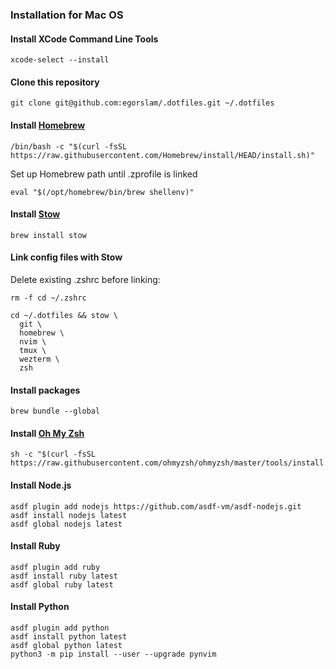 ### Installation for Mac OS
#### Install XCode Command Line Tools
```
xcode-select --install
```

#### Clone this repository
```
git clone git@github.com:egorslam/.dotfiles.git ~/.dotfiles
```
#### Install [Homebrew](https://brew.sh)
```
/bin/bash -c "$(curl -fsSL https://raw.githubusercontent.com/Homebrew/install/HEAD/install.sh)"
```

Set up Homebrew path until .zprofile is linked
```
eval "$(/opt/homebrew/bin/brew shellenv)"
```

#### Install [Stow](https://www.gnu.org/software/stow/manual/stow.html)
```
brew install stow
```

#### Link config files with Stow

Delete existing .zshrc before linking:
```
rm -f cd ~/.zshrc
```

```
cd ~/.dotfiles && stow \
  git \
  homebrew \
  nvim \
  tmux \
  wezterm \
  zsh
```

#### Install packages
```
brew bundle --global
```

#### Install [Oh My Zsh](https://github.com/ohmyzsh/ohmyzsh)
```
sh -c "$(curl -fsSL https://raw.githubusercontent.com/ohmyzsh/ohmyzsh/master/tools/install.sh)"
```

#### Install Node.js

```
asdf plugin add nodejs https://github.com/asdf-vm/asdf-nodejs.git
asdf install nodejs latest
asdf global nodejs latest
```

#### Install Ruby

```
asdf plugin add ruby
asdf install ruby latest
asdf global ruby latest
```

#### Install Python

```
asdf plugin add python 
asdf install python latest
asdf global python latest
python3 -m pip install --user --upgrade pynvim
```
